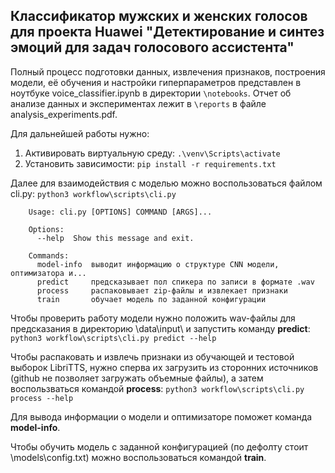 ## Классификатор мужских и женских голосов для проекта Huawei "Детектирование и синтез эмоций для задач голосового ассистента"

Полный процесс подготовки данных, извлечения признаков, построения модели,
её обучения и настройки гиперпараметров представлен в ноутбуке voice_classifier.ipynb
в директории `\notebooks`. Отчет об анализе данных и экспериментах лежит в `\reports`
в файле analysis_experiments.pdf.

Для дальнейшей работы нужно:
1) Активировать виртуальную среду: `.\venv\Scripts\activate`
2) Установить зависимости: `pip install -r requirements.txt`

Далее для взаимодействия с моделью можно воспользоваться файлом cli.py: `python3 workflow\scripts\cli.py`
```
    Usage: cli.py [OPTIONS] COMMAND [ARGS]...
    
    Options:
      --help  Show this message and exit.
    
    Commands:
      model-info  выводит информацию о структуре CNN модели, оптимизатора и...
      predict     предсказывает пол спикера по записи в формате .wav
      process     распаковывает zip-файлы и извлекает признаки
      train       обучает модель по заданной конфигурации

```
Чтобы проверить работу модели нужно положить wav-файлы для предсказания в директорию 
\data\input\  и запустить команду **predict**: ``` python3 workflow\scripts\cli.py predict --help```

Чтобы распаковать и извлечь признаки из обучающей и тестовой выборок LibriTTS, нужно сперва их
загрузить из сторонних источников (github не позволяет загружать объемные файлы), а затем
воспользваться командой **process**: ``` python3 workflow\scripts\cli.py process --help ```

Для вывода информации о модели и оптимизаторе поможет команда
**model-info**.

Чтобы обучить модель с заданной конфигурацией (по дефолту стоит \models\config.txt)
можно воспользоваться командой **train**.
